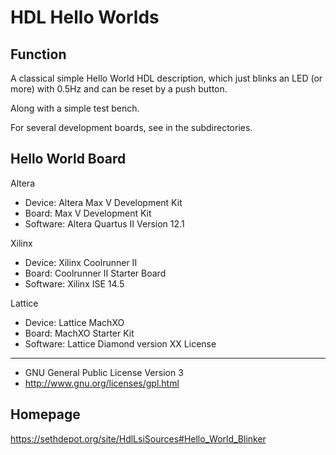 HDL Hello Worlds
================

Function
--------
A classical simple Hello World HDL description, which
just blinks an LED (or more) with 0.5Hz and can be reset
by a push button.

Along with a simple test bench.

For several development boards, see in the subdirectories.


Hello World Board
-----------------
Altera
- Device: Altera Max V Development Kit
- Board: Max V Development Kit
- Software: Altera Quartus II Version 12.1

Xilinx
- Device: Xilinx Coolrunner II
- Board: Coolrunner II Starter Board
- Software: Xilinx ISE 14.5

Lattice
- Device: Lattice MachXO
- Board: MachXO Starter Kit
- Software: Lattice Diamond version XX
License
-------
- GNU General Public License Version 3
- http://www.gnu.org/licenses/gpl.html

Homepage
--------
https://sethdepot.org/site/HdlLsiSources#Hello_World_Blinker

